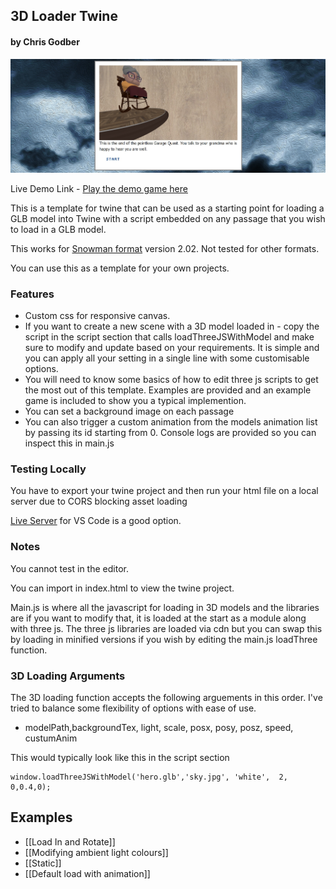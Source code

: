 
## 3D Loader Twine
####  by Chris Godber

![alt text](https://github.com/drnoir/3d-loader-twine/blob/main/twineloader3d4.jpg)

Live Demo Link - <a href = "https://drnoir.github.io/3d-loader-twine/Example%20Game%20-%20The%20Pointless%20Garage%20Quest/">Play the demo game here</a>

This is a template for twine that can be used as a starting point for loading a GLB model into Twine with a script embedded on any passage that you wish to load in a GLB model. 

This works for <a href = "https://videlais.github.io/snowman/#/">Snowman format</a> version 2.02. Not tested for other formats.

You can use this as a template for your own projects.

### Features

- Custom css for responsive canvas. 
- If you want to create a new scene with a 3D model loaded in - copy the script in the  script section that calls loadThreeJSWithModel and make sure to modify and update based on your requirements. It is simple and you can apply all your setting in a single line with some customisable options.
- You will need to know some basics of how to edit three js scripts to get the most out of this template. Examples are provided and an example game is included to show you a typical implemention.
- You can set a background image on each passage
- You can also trigger a custom animation from the models animation list by passing its id starting from 0. Console logs are provided so you can inspect this in main.js

### Testing Locally
You have to export your twine project and then run your html file on a local server due to CORS blocking asset loading

<a href = "https://marketplace.visualstudio.com/items?itemName=ritwickdey.LiveServer">Live Server</a> for VS Code is a good option.

### Notes 
You cannot test in the editor.

You can import in index.html to view the twine project.

Main.js is where all the javascript for loading in 3D models and the libraries are if you want to modify that, it is loaded at the start as a module along with three js. The three js libraries are loaded via cdn but you can swap this by loading in minified versions if you wish by editing the main.js loadThree function.

### 3D Loading Arguments

The 3D loading function accepts the following arguements in this order.
I've tried to balance some flexibility of options with ease of use. 

- modelPath,backgroundTex, light, scale, posx, posy, posz, speed, custumAnim

This would typically look like this in the script section

```
window.loadThreeJSWithModel('hero.glb','sky.jpg', 'white',  2, 0,0.4,0);
```

<h2>Examples</h2>

- [[Load In and Rotate]] 
- [[Modifying ambient light colours]]
- [[Static]] 
- [[Default load with animation]]

